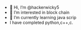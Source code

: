 - 👋 Hi, I’m @hackerwicky5
- 👀 I’m interested in block chain
- 🌱 I’m currently learning java scrip
-  I have completed python,c++,c.
<!---
hackerwicky5/hackerwicky5 is a ✨ special ✨ repository because its `README.md` (this file) appears on your GitHub profile.
You can click the Preview link to take a look at your changes.
--->
